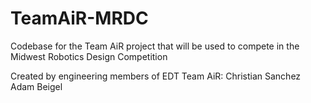 # TeamAiR-MRDC
Codebase for the Team AiR project that will be used to compete in the Midwest Robotics Design Competition


Created by engineering members of EDT Team AiR:
Christian Sanchez
Adam Beigel
